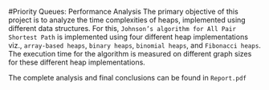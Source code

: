 #Priority Queues: Performance Analysis
The primary objective of this project is to analyze the time complexities of heaps, implemented using different data structures. For this, `Johnson’s algorithm for All Pair Shortest Path` is implemented using four different heap implementations viz., `array-based heaps`, `binary heaps`, `binomial heaps`, and `Fibonacci heaps`. The execution time for the algorithm is measured on different graph sizes for these different heap implementations.

The complete analysis and final conclusions can be found in `Report.pdf`
